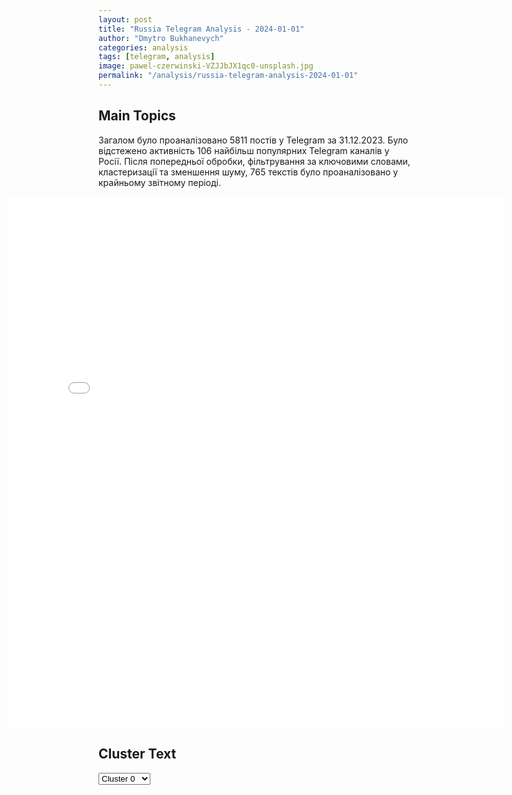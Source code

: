 ```yaml
---
layout: post
title: "Russia Telegram Analysis - 2024-01-01"
author: "Dmytro Bukhanevych"
categories: analysis
tags: [telegram, analysis]
image: pawel-czerwinski-VZJJbJX1qc0-unsplash.jpg
permalink: "/analysis/russia-telegram-analysis-2024-01-01"
---
```


<style>
    /* Adjusting iframe-container styles */
    .wide-iframe-container {
        width: calc(100% + 30vw);  /* Extending the width */
        margin-left: -15vw;       /* Negative margin to push to the left */
        overflow: hidden;         /* In case the iframe content spills over */
    }

    .wide-iframe-container iframe {
        width: 100%;  /* Making the iframe take the full width of its container */
        border: none; /* Removing any borders from the iframe */
    }

    /* Toggle mechanism */
    .hidden {
        display: none;
    }
    
    .show-content-target:checked + .show-content {
        display: block;
    }
</style>

<h2>Main Topics</h2>
<p>Загалом було проаналізовано 5811 постів у Telegram за 31.12.2023. Було відстежено активність 106 найбільш популярних Telegram каналів у Росії. Після попередньої обробки, фільтрування за ключовими словами, кластеризації та зменшення шуму, 765 текстів було проаналізовано у крайньому звітному періоді.</p>
<!-- Embedding Main Plotly Visualization -->
<div class="wide-iframe-container">
    <iframe src="{{site.baseurl}}/visualizations/2024-01-01/fig_topics_time.html" height="850"></iframe>
</div>


<h2>Cluster Text</h2>

<!-- Dropdown to select a cluster -->
<select id="clusterSelector" onchange="displayClusterText()">
<option value="0">Cluster 0</option><option value="1">Cluster 1</option><option value="2">Cluster 2</option><option value="3">Cluster 3</option><option value="4">Cluster 4</option><option value="5">Cluster 5</option><option value="6">Cluster 6</option><option value="7">Cluster 7</option><option value="8">Cluster 8</option><option value="9">Cluster 9</option><option value="10">Cluster 10</option>
</select>

<!-- Display area for the selected cluster's text -->
<div id="clusterTextDisplay" class="hidden"></div>

<script type="text/javascript">
    var clusterDetails = {"0": "<b>Total Posts:</b> 27<br><b>Date:</b> 2023-12-31 22:44:23+00:00<br><b>Author:</b> solovievlive<br><b>Link:</b> https://t.me/s/SolovievLive/231167<br><b>Subscribers:</b> 1274814<br><b>Text:</b> \u0422\u0435\u043a\u0441\u0442: \u041f\u0438\u0448\u0435\u0442 \u0422\u0438\u043f\u0438\u0447\u043d\u0430\u044f \u041e\u0434\u0435\u0441\u0441\u0430:\"\u041d\u0430 \u043a\u0440\u044b\u0448\u0443 \u0442\u0430\u043a\u0438 \u0431\u044b\u043b \u043f\u0440\u0438\u043b\u0435\u0442 \u0431\u043b\u0430\u0433\u043e\u0434\u0430\u0440\u044f \u041f\u0412\u041e, \u0432\u0438\u0434\u043d\u043e \u0434\u0430\u0436\u0435 \u0438\u043d\u0432\u0435\u0440\u0441\u0438\u043e\u043d\u043d\u044b\u0439 \u0441\u043b\u0435\u0434\"\u2b50\ufe0f \u0443\u043a\u0440\u0430\u0438\u043d\u0441\u043a\u0430\u044f \u041f\u0412\u041e \u0432\u043d\u043e\u0432\u044c \u043e\u0442\u043b\u0438\u0447\u0438\u043b\u0430\u0441\u044c. \u0414\u0432\u0430 \u043c\u0430\u0439\u043e\u0440\u0430", "1": "<b>Total Posts:</b> 17<br><b>Date:</b> 2023-12-31 21:58:19+00:00<br><b>Author:</b> readovkanews<br><b>Link:</b> https://t.me/s/readovkanews/71723<br><b>Subscribers:</b> 2311666<br><b>Text:</b> \u0422\u0435\u043a\u0441\u0442: \u2757\ufe0f\u0412\u0421\u0423 \u0447\u0435\u0440\u0435\u0437 10 \u043c\u0438\u043d\u0443\u0442 \u043f\u043e\u0441\u043b\u0435 \u043d\u0430\u0441\u0442\u0443\u043f\u043b\u0435\u043d\u0438\u044f \u043d\u043e\u0432\u043e\u0433\u043e \u0433\u043e\u0434\u0430 \u0432\u044b\u043f\u0443\u0441\u0442\u0438\u043b\u0438 15 \u0440\u0430\u043a\u0435\u0442 \u0438\u0437 \u0420\u0421\u0417\u041e \u043f\u043e \u0414\u043e\u043d\u0435\u0446\u043a\u0443 \u2014 \u0421\u0426\u041a\u041a", "2": "<b>Total Posts:</b> 85<br><b>Date:</b> 2023-12-31 16:24:31+00:00<br><b>Author:</b> akper0v_news<br><b>Link:</b> https://t.me/s/akper0v_news/10552<br><b>Subscribers:</b> 293666<br><b>Text:</b> \u0422\u0435\u043a\u0441\u0442: \u2757\ufe0f\u041f\u0443\u0442\u0438\u043d \u043e\u0431\u0440\u0430\u0442\u0438\u043b\u0441\u044f \u0438\u0437 \u041a\u0440\u0435\u043c\u043b\u044f \u0441 \u0442\u0440\u0430\u0434\u0438\u0446\u0438\u043e\u043d\u043d\u044b\u043c \u043d\u043e\u0432\u043e\u0433\u043e\u0434\u043d\u0438\u043c \u043f\u043e\u0437\u0434\u0440\u0430\u0432\u043b\u0435\u043d\u0438\u0435\u043c, \u0433\u043b\u0430\u0432\u043d\u043e\u0435:\u2014 \u0412 \u0443\u0445\u043e\u0434\u044f\u0449\u0435\u043c \u0433\u043e\u0434\u0443 \u0431\u044b\u043b\u043e \u043c\u043d\u043e\u0433\u043e\u0435 \u0441\u0434\u0435\u043b\u0430\u043d\u043e, \u0420\u043e\u0441\u0441\u0438\u044f \u0442\u0432\u0451\u0440\u0434\u043e \u043e\u0442\u0441\u0442\u0430\u0438\u0432\u0430\u043b\u0430 \u0441\u0432\u043e\u0438 \u0438\u043d\u0442\u0435\u0440\u0435\u0441\u044b \u0438 \u0446\u0435\u043d\u043d\u043e\u0441\u0442\u0438;\u2014 \u0420\u0430\u0431\u043e\u0442\u0430 \u043d\u0430 \u043e\u0431\u0449\u0435\u0435 \u0431\u043b\u0430\u0433\u043e \u0441\u043f\u043b\u043e\u0442\u0438\u043b\u0430 \u0440\u043e\u0441\u0441\u0438\u0439\u0441\u043a\u043e\u0435 \u043e\u0431\u0449\u0435\u0441\u0442\u0432\u043e;\u2014 \u0420\u043e\u0441\u0441\u0438\u044f\u043d\u0435 \u0435\u0434\u0438\u043d\u044b \u0432 \u043f\u043e\u043c\u044b\u0441\u043b\u0430\u0445, \u0442\u0440\u0443\u0434\u0435 \u0438 \u0431\u043e\u044e;\u2014 \u041f\u0443\u0442\u0438\u043d \u0432 \u043d\u043e\u0432\u043e\u0433\u043e\u0434\u043d\u0435\u043c \u043e\u0431\u0440\u0430\u0449\u0435\u043d\u0438\u0438 \u043f\u043e\u0431\u043b\u0430\u0433\u043e\u0434\u0430\u0440\u0438\u043b \u0431\u043e\u0439\u0446\u043e\u0432 \u0441\u043f\u0435\u0446\u043e\u043f\u0435\u0440\u0430\u0446\u0438\u0438, \u043d\u0430\u0437\u0432\u0430\u043b \u0438\u0445 \u0433\u0435\u0440\u043e\u044f\u043c\u0438;\u2014 \u0420\u043e\u0441\u0441\u0438\u044f \u0434\u043e\u043a\u0430\u0437\u0430\u043b\u0430, \u0447\u0442\u043e \u0443\u043c\u0435\u0435\u0442 \u0440\u0435\u0448\u0430\u0442\u044c \u0441\u0430\u043c\u044b\u0435 \u0441\u043b\u043e\u0436\u043d\u044b\u0435 \u0437\u0430\u0434\u0430\u0447\u0438 \u0438 \u043d\u0438\u043a\u043e\u0433\u0434\u0430 \u043d\u0435 \u043e\u0442\u0441\u0442\u0443\u043f\u0438\u0442;\u2014 \u041d\u0435\u0442 \u0442\u0430\u043a\u043e\u0439 \u0441\u0438\u043b\u044b, \u043a\u043e\u0442\u043e\u0440\u0430\u044f \u0441\u043f\u043e\u0441\u043e\u0431\u043d\u0430 \u0440\u0430\u0437\u043e\u0431\u0449\u0438\u0442\u044c \u0440\u043e\u0441\u0441\u0438\u044f\u043d \u0438 \u043e\u0441\u0442\u0430\u043d\u043e\u0432\u0438\u0442\u044c \u0440\u0430\u0437\u0432\u0438\u0442\u0438\u0435 \u0420\u043e\u0441\u0441\u0438\u0438;\u2014 \u0420\u043e\u0441\u0441\u0438\u044f \u2013 \u043e\u0434\u043d\u0430 \u0441\u0442\u0440\u0430\u043d\u0430, \u043e\u0434\u043d\u0430 \u0431\u043e\u043b\u044c\u0448\u0430\u044f \u0441\u0435\u043c\u044c\u044f, \u043e\u043d\u0430 \u0441\u0442\u0430\u043d\u0435\u0442 \u0435\u0449\u0451 \u0441\u0438\u043b\u044c\u043d\u0435\u0435;\u2014 \u0421\u0430\u043c\u044b\u043c \u0431\u043e\u043b\u044c\u0448\u0438\u043c \u0437\u0430\u043b\u043e\u0433\u043e\u043c \u0431\u0443\u0434\u0443\u0449\u0435\u0433\u043e \u0420\u043e\u0441\u0441\u0438\u0438 \u044f\u0432\u043b\u044f\u0435\u0442\u0441\u044f \u0442\u043e, \u0447\u0442\u043e \u0440\u043e\u0441\u0441\u0438\u044f\u043d\u0435 \u0432\u043c\u0435\u0441\u0442\u0435.", "3": "<b>Total Posts:</b> 111<br><b>Date:</b> 2023-12-31 08:56:15+00:00<br><b>Author:</b> russianonwars<br><b>Link:</b> https://t.me/s/russianonwars/26039<br><b>Subscribers:</b> 376403<br><b>Text:</b> \u0422\u0435\u043a\u0441\u0442: \u2757\ufe0f\u0412 \u043e\u0442\u0432\u0435\u0442 \u043d\u0430 \u043e\u0431\u0441\u0442\u0440\u0435\u043b \u0412\u0421\u0423 \u0411\u0435\u043b\u0433\u043e\u0440\u043e\u0434\u0430 \u0412\u0421 \u0420\u0424 \u043f\u043e\u0440\u0430\u0437\u0438\u043b\u0438 \u0446\u0435\u043d\u0442\u0440\u044b \u043f\u0440\u0438\u043d\u044f\u0442\u0438\u044f \u0440\u0435\u0448\u0435\u043d\u0438\u0439 \u0438 \u0432\u043e\u0435\u043d\u043d\u044b\u0435 \u043e\u0431\u044a\u0435\u043a\u0442\u044b \u0432 \u0425\u0430\u0440\u044c\u043a\u043e\u0432\u0435 \u2014 \u041c\u0438\u043d\u043e\u0431\u043e\u0440\u043e\u043d\u044b \u0420\u0424\u0412\u044b\u0441\u043e\u043a\u043e\u0442\u043e\u0447\u043d\u044b\u043c \u0440\u0430\u043a\u0435\u0442\u043d\u044b\u043c \u0443\u0434\u0430\u0440\u043e\u043c \u043f\u043e \u0431\u044b\u0432\u0448\u0435\u043c\u0443 \u0433\u043e\u0441\u0442\u0438\u043d\u0438\u0447\u043d\u043e\u043c\u0443 \u043a\u043e\u043c\u043f\u043b\u0435\u043a\u0441\u0443 \"\u0425\u0430\u0440\u044c\u043a\u043e\u0432 \u041f\u0430\u043b\u0430\u0441\" \u0443\u043d\u0438\u0447\u0442\u043e\u0436\u0435\u043d\u044b \u043f\u0440\u0435\u0434\u0441\u0442\u0430\u0432\u0438\u0442\u0435\u043b\u0438 \u0413\u0423\u0420 \u0438 \u0412\u0421\u0423, \u043f\u0440\u0438\u043d\u0438\u043c\u0430\u0432\u0448\u0438\u0435 \u043d\u0435\u043f\u043e\u0441\u0440\u0435\u0434\u0441\u0442\u0432\u0435\u043d\u043d\u043e\u0435 \u0443\u0447\u0430\u0441\u0442\u0438\u0435 \u0432 \u043f\u043b\u0430\u043d\u0438\u0440\u043e\u0432\u0430\u043d\u0438\u0438 \u0438 \u0438\u0441\u043f\u043e\u043b\u043d\u0435\u043d\u0438\u0438 \u0442\u0435\u0440\u0430\u043a\u0442\u0430 \u0432 \u0411\u0435\u043b\u0433\u043e\u0440\u043e\u0434\u0435.\u0422\u0430\u043c \u0436\u0435 \u043d\u0430\u0445\u043e\u0434\u0438\u043b\u0438\u0441\u044c \u0434\u043e \u0434\u0432\u0443\u0445\u0441\u043e\u0442 \u0438\u043d\u043e\u0441\u0442\u0440\u0430\u043d\u043d\u044b\u0445 \u043d\u0430\u0435\u043c\u043d\u0438\u043a\u043e\u0432, \u043a\u043e\u0442\u043e\u0440\u044b\u0445 \u043f\u043b\u0430\u043d\u0438\u0440\u043e\u0432\u0430\u043b\u043e\u0441\u044c \u043f\u0440\u0438\u0432\u043b\u0435\u0447\u044c \u043a \u043f\u0440\u043e\u0432\u0435\u0434\u0435\u043d\u0438\u044e \u0442\u0435\u0440\u0440\u043e\u0440\u0438\u0441\u0442\u0438\u0447\u0435\u0441\u043a\u0438\u0445 \u0440\u0435\u0439\u0434\u043e\u0432 \u043d\u0430 \u043f\u0440\u0438\u0433\u0440\u0430\u043d\u0438\u0447\u043d\u043e\u0439 \u0441 \u0423\u043a\u0440\u0430\u0438\u043d\u043e\u0439 \u0442\u0435\u0440\u0440\u0438\u0442\u043e\u0440\u0438\u0438 \u0420\u043e\u0441\u0441\u0438\u0439\u0441\u043a\u043e\u0439 \u0424\u0435\u0434\u0435\u0440\u0430\u0446\u0438\u0438.", "4": "<b>Total Posts:</b> 23<br><b>Date:</b> 2023-12-31 15:42:44+00:00<br><b>Author:</b> readovkanews<br><b>Link:</b> https://t.me/s/readovkanews/71706<br><b>Subscribers:</b> 2311666<br><b>Text:</b> \u0422\u0435\u043a\u0441\u0442: \u0421\u0435\u0440\u0433\u0435\u0439 \u0428\u043e\u0439\u0433\u0443 \u043f\u043e\u0437\u0434\u0440\u0430\u0432\u0438\u043b \u0441\u043e\u043b\u0434\u0430\u0442 \u0440\u0443\u0441\u0441\u043a\u043e\u0439 \u0430\u0440\u043c\u0438\u0438 \u0441 \u041d\u043e\u0432\u044b\u043c \u0433\u043e\u0434\u043e\u043c \u0438 \u043f\u043e\u0436\u0435\u043b\u0430\u043b \u0441\u043a\u043e\u0440\u0435\u0439\u0448\u0435\u0439 \u041f\u043e\u0431\u0435\u0434\u044b\u041c\u0438\u043d\u0438\u0441\u0442\u0440 \u043e\u0431\u043e\u0440\u043e\u043d\u044b \u0420\u043e\u0441\u0441\u0438\u0438 \u0421\u0435\u0440\u0433\u0435\u0439 \u0428\u043e\u0439\u0433\u0443 \u043f\u043e\u0437\u0434\u0440\u0430\u0432\u0438\u043b \u0441 \u041d\u043e\u0432\u044b\u043c \u0433\u043e\u0434\u043e\u043c \u0432\u0441\u0435\u0445 \u043d\u0430\u0448\u0438\u0445 \u0441\u043e\u043b\u0434\u0430\u0442 \u0438 \u043e\u0444\u0438\u0446\u0435\u0440\u043e\u0432. \u0428\u043e\u0439\u0433\u0443 \u0440\u0430\u0441\u0441\u043a\u0430\u0437\u0430\u043b, \u0447\u0442\u043e \u0443\u0445\u043e\u0434\u044f\u0449\u0438\u0439 \u0433\u043e\u0434 \u0432\u043e\u0439\u0434\u0435\u0442 \u0432 \u0438\u0441\u0442\u043e\u0440\u0438\u044e \u041e\u0442\u0435\u0447\u0435\u0441\u0442\u0432\u0430 \u043d\u043e\u0432\u044b\u043c\u0438 \u0441\u0442\u0440\u0430\u043d\u0438\u0446\u0430\u043c\u0438 \u0440\u0430\u0442\u043d\u044b\u0445 \u043f\u043e\u0434\u0432\u0438\u0433\u043e\u0432 \u0438 \u0431\u0435\u0441\u043f\u0440\u0438\u043c\u0435\u0440\u043d\u043e\u0439 \u0445\u0440\u0430\u0431\u0440\u043e\u0441\u0442\u0438 \u0431\u043e\u0439\u0446\u043e\u0432.\u00ab\u0412\u0441\u0435 \u043f\u043b\u0430\u043d\u044b \u043f\u0440\u043e\u0442\u0438\u0432\u043d\u0438\u043a\u0430, \u0431\u043b\u0430\u0433\u043e\u0434\u0430\u0440\u044f \u0432\u0430\u0448\u0435\u043c\u0443 \u043c\u0443\u0436\u0435\u0441\u0442\u0432\u0443 \u0438 \u0441\u0430\u043c\u043e\u043e\u0442\u0432\u0435\u0440\u0436\u0435\u043d\u043d\u043e\u043c\u0443 \u0441\u043b\u0443\u0436\u0435\u043d\u0438\u044e \u0420\u043e\u0434\u0438\u043d\u0435, \u043f\u043e\u0448\u043b\u0438 \u043f\u0440\u0430\u0445\u043e\u043c. \u0421\u0442\u0435\u0440\u0436\u043d\u0435\u043c \u043d\u0435\u0441\u0433\u0438\u0431\u0430\u0435\u043c\u043e\u0439 \u0440\u0435\u0448\u0438\u043c\u043e\u0441\u0442\u0438 \u0438 \u0432\u043e\u043b\u0438 \u043a \u043f\u043e\u0431\u0435\u0434\u0435 \u0432\u0441\u0435\u0433\u0434\u0430 \u0431\u044b\u043b \u0438 \u043e\u0441\u0442\u0430\u0435\u0442\u0441\u044f \u0441\u043e\u043b\u0434\u0430\u0442 \u0410\u0440\u043c\u0438\u0438 \u0420\u043e\u0441\u0441\u0438\u0438\u00bb, \u2014 \u043f\u043e\u0434\u0447\u0435\u0440\u043a\u043d\u0443\u043b \u0428\u043e\u0439\u0433\u0443.\u041c\u0438\u043d\u0438\u0441\u0442\u0440 \u043e\u0431\u043e\u0440\u043e\u043d\u044b \u0442\u0430\u043a\u0436\u0435 \u043f\u043e\u0431\u043b\u0430\u0433\u043e\u0434\u0430\u0440\u0438\u043b \u0432\u043e\u043b\u043e\u043d\u0442\u0435\u0440\u043e\u0432, \u0440\u0443\u043a\u043e\u0432\u043e\u0434\u0438\u0442\u0435\u043b\u0435\u0439 \u0438 \u0440\u0430\u0431\u043e\u0442\u043d\u0438\u043a\u043e\u0432 \u0412\u041f\u041a, \u043f\u0440\u0435\u0434\u043f\u0440\u0438\u043d\u0438\u043c\u0430\u0442\u0435\u043b\u0435\u0439 \u0438 \u0432\u0441\u0435\u0445 \u043d\u0435\u0440\u0430\u0432\u043d\u043e\u0434\u0443\u0448\u043d\u044b\u0445 \u043b\u044e\u0434\u0435\u0439. \u0412\u0441\u0435\u0445, \u0447\u044c\u044f \u0440\u0430\u0431\u043e\u0442\u0430 \u043f\u0440\u0438\u0431\u043b\u0438\u0436\u0430\u0435\u0442 \u043d\u0430\u0448\u0443 \u043e\u0431\u0449\u0443\u044e \u041f\u043e\u0431\u0435\u0434\u0443. \u0417\u0430\u043a\u043e\u043d\u0447\u0438\u043b \u0441\u0432\u043e\u0435 \u043f\u043e\u0437\u0434\u0440\u0430\u0432\u043b\u0435\u043d\u0438\u0435 \u0428\u043e\u0439\u0433\u0443 \u043f\u043e\u0436\u0435\u043b\u0430\u043d\u0438\u0435\u043c \u0441\u043a\u043e\u0440\u0435\u0439\u0448\u0435\u0439 \u041f\u043e\u0431\u0435\u0434\u044b \u043d\u0430\u0448\u0435\u0439 \u0430\u0440\u043c\u0438\u0438.", "5": "<b>Total Posts:</b> 20<br><b>Date:</b> 2023-12-31 13:11:28+00:00<br><b>Author:</b> rossiya_segodnia<br><b>Link:</b> https://t.me/s/ROSSIYA_SEGODNIA/80725<br><b>Subscribers:</b> 340065<br><b>Text:</b> \u0422\u0435\u043a\u0441\u0442: \ud83c\uddfa\ud83c\udde6 \u0417\u0435\u043b\u0435\u043d\u0441\u043a\u0438\u0439 \u043b\u0438\u0447\u043d\u043e \u043e\u0442\u0434\u0430\u043b \u043f\u0440\u0438\u043a\u0430\u0437 \u0433\u043b\u0430\u0432\u0435 \u0413\u0423\u0420 \u0423\u043a\u0440\u0430\u0438\u043d\u044b \u0411\u0443\u0434\u0430\u043d\u043e\u0432\u0443 \u043e \u043c\u0430\u0441\u0441\u0438\u0440\u043e\u0432\u0430\u043d\u043d\u043e\u043c \u0443\u0434\u0430\u0440\u0435 \u0412\u0421\u0423 \u043f\u043e \u0411\u0435\u043b\u0433\u043e\u0440\u043e\u0434\u0443 \u041e\u0431 \u044d\u0442\u043e\u043c \u0421\u041c\u0418 \u0441\u043e\u043e\u0431\u0449\u0438\u043b \u0438\u0441\u0442\u043e\u0447\u043d\u0438\u043a \u0432 \u0441\u0438\u043b\u043e\u0432\u044b\u0445 \u0441\u0442\u0440\u0443\u043a\u0442\u0443\u0440\u0430\u0445. \u0418\u0441\u043f\u043e\u043b\u043d\u0438\u0442\u0435\u043b\u0435\u043c \u0442\u0435\u0440\u0430\u043a\u0442\u0430 \u0441\u0442\u0430\u043b \u043b\u0438\u0447\u043d\u044b\u0439 \u0441\u043e\u0441\u0442\u0430\u0432 \u043d\u0430\u0446\u0431\u0430\u0442\u0430\u043b\u044c\u043e\u043d\u0430 \u00ab\u041a\u0440\u0430\u043a\u0435\u043d\u00bb \u043f\u043e\u0434 \u043a\u043e\u043c\u0430\u043d\u0434\u043e\u0432\u0430\u043d\u0438\u0435\u043c \u0421\u0435\u0440\u0433\u0435\u044f \u0412\u0435\u043b\u0438\u0447\u043a\u043e. \u041f\u043e \u0434\u0430\u043d\u043d\u044b\u043c \u0441\u043f\u0435\u0446\u0441\u043b\u0443\u0436\u0431, \u043d\u0430\u0446\u0438\u043e\u043d\u0430\u043b\u0438\u0441\u0442\u044b \u0431\u044b\u0441\u0442\u0440\u043e \u0432\u044b\u0434\u0432\u0438\u043d\u0443\u043b\u0438\u0441\u044c \u043d\u0430 \u043f\u043e\u0437\u0438\u0446\u0438\u0438 \u0438 \u0430\u0442\u0430\u043a\u043e\u0432\u0430\u043b\u0438 \u0433\u043e\u0440\u043e\u0434 \u0438\u0437 \u0420\u0421\u0417\u041e, \u043f\u043e\u0441\u043b\u0435 \u0447\u0435\u0433\u043e \u043e\u0442\u043e\u0448\u043b\u0438 \u0432 \u0442\u044b\u043b\u043e\u0432\u044b\u0435 \u0440\u0430\u0439\u043e\u043d\u044b \u0425\u0430\u0440\u044c\u043a\u043e\u0432\u0441\u043a\u043e\u0439 \u043e\u0431\u043b\u0430\u0441\u0442\u0438.\ud83c\udf85 \ud83c\uddf7\ud83c\uddfa\u0420\u041e\u0421\u0421\u0418\u042f \u0421\u0415\u0413\u041e\u0414\u041d\u042f", "6": "<b>Total Posts:</b> 25<br><b>Date:</b> 2023-12-31 07:43:29+00:00<br><b>Author:</b> truekpru<br><b>Link:</b> https://t.me/s/truekpru/140866<br><b>Subscribers:</b> 252664<br><b>Text:</b> \u0422\u0435\u043a\u0441\u0442: \u0427\u0438\u0441\u043b\u043e \u043f\u043e\u0433\u0438\u0431\u0448\u0438\u0445 \u043f\u043e\u0441\u043b\u0435 \u0443\u0434\u0430\u0440\u0430 \u0412\u0421\u0423 \u043f\u043e \u0411\u0435\u043b\u0433\u043e\u0440\u043e\u0434\u0443 \u0432\u044b\u0440\u043e\u0441\u043b\u043e \u0434\u043e 24 \u0447\u0435\u043b\u043e\u0432\u0435\u043a\u0421\u0443\u0434\u043c\u0435\u0434\u044d\u043a\u0441\u043f\u0435\u0440\u0442\u044b \u043e\u043f\u0440\u0435\u0434\u0435\u043b\u0438\u043b\u0438, \u0447\u0442\u043e \u0435\u0441\u0442\u044c \u0435\u0449\u0435 \u043e\u0434\u0438\u043d \u043f\u043e\u0433\u0438\u0431\u0448\u0438\u0439 \u0440\u0435\u0431\u0435\u043d\u043e\u043a, \u0435\u0449\u0435 \u043e\u0434\u0438\u043d \u0440\u0430\u043d\u0435\u043d\u044b\u0439 \u0443\u043c\u0435\u0440 \u0432 \u0431\u043e\u043b\u044c\u043d\u0438\u0446\u0435 \u043d\u0435 \u043f\u0440\u0438\u0445\u043e\u0434\u044f \u0432 \u0441\u043e\u0437\u043d\u0430\u043d\u0438\u0435. 108 \u0447\u0435\u043b\u043e\u0432\u0435\u043a \u043f\u043e\u0441\u0442\u0440\u0430\u0434\u0430\u043b\u0438, \u0441\u043e\u043e\u0431\u0449\u0438\u043b \u0433\u0443\u0431\u0435\u0440\u043d\u0430\u0442\u043e\u0440 \u0413\u043b\u0430\u0434\u043a\u043e\u0432.\u0420\u0430\u0437\u043b\u0438\u0447\u043d\u044b\u0435 \u0440\u0430\u0437\u0440\u0443\u0448\u0435\u043d\u0438\u044f \u0432\u044b\u044f\u0432\u043b\u0435\u043d\u044b \u0432 37 \u043c\u043d\u043e\u0433\u043e\u043a\u0432\u0430\u0440\u0442\u0438\u0440\u043d\u044b\u0445 \u0434\u043e\u043c\u0430\u0445, 453 \u043a\u0432\u0430\u0440\u0442\u0438\u0440\u0430\u0445, 3 \u0447\u0430\u0441\u0442\u043d\u044b\u0445 \u0434\u043e\u043c\u043e\u0432\u043b\u0430\u0434\u0435\u043d\u0438\u044f\u0445, \u043d\u0430 7 \u0441\u043e\u0446\u0438\u0430\u043b\u044c\u043d\u044b\u0445 \u043e\u0431\u044a\u0435\u043a\u0442\u0430\u0445. \u0423\u0441\u0442\u0430\u043d\u043e\u0432\u043b\u0435\u043d\u044b \u0432\u043b\u0430\u0434\u0435\u043b\u044c\u0446\u044b 53 \u043f\u043e\u0432\u0440\u0435\u0436\u0434\u0435\u043d\u043d\u044b\u0445 \u0430\u0432\u0442\u043e\u043c\u043e\u0431\u0438\u043b\u0435\u0439. \u270f\ufe0f \u041f\u043e\u0434\u043f\u0438\u0441\u0430\u0442\u044c\u0441\u044f \u043d\u0430 @truekpru", "7": "<b>Total Posts:</b> 18<br><b>Date:</b> 2023-12-31 12:35:04+00:00<br><b>Author:</b> readovkanews<br><b>Link:</b> https://t.me/s/readovkanews/71696<br><b>Subscribers:</b> 2311666<br><b>Text:</b> \u0422\u0435\u043a\u0441\u0442: \u2757\ufe0f\u0412\u0421\u0423 \u043e\u0431\u0441\u0442\u0440\u0435\u043b\u044f\u043b\u0438 \u043f\u043e\u0441\u0435\u043b\u043e\u043a \u041a\u0440\u0430\u0441\u043d\u043e\u0435 \u0432 \u0411\u0435\u043b\u0433\u043e\u0440\u043e\u0434\u0441\u043a\u043e\u0439 \u043e\u0431\u043b\u0430\u0441\u0442\u0438, \u043e\u0434\u0438\u043d \u0447\u0435\u043b\u043e\u0432\u0435\u043a \u043f\u043e\u0433\u0438\u0431 \u2014 \u0432 \u043c\u043e\u043c\u0435\u043d\u0442 \u0443\u0434\u0430\u0440\u0430 \u043e\u043d \u043d\u0430\u0445\u043e\u0434\u0438\u043b\u0441\u044f \u0432 \u043f\u0440\u043e\u0434\u0443\u043a\u0442\u043e\u0432\u043e\u043c \u043c\u0430\u0433\u0430\u0437\u0438\u043d\u0435 \u0423\u043a\u0440\u0430\u0438\u043d\u0441\u043a\u0438\u0435 \u0431\u043e\u0435\u0432\u0438\u043a\u0438 \u043d\u0430\u043d\u0435\u0441\u043b\u0438 \u0443\u0434\u0430\u0440 \u043f\u043e \u043f\u043e\u0441\u0435\u043b\u043a\u0443 \u041a\u0440\u0430\u0441\u043d\u043e\u0435 \u0432 \u0428\u0435\u0431\u0435\u043a\u0438\u043d\u0441\u043a\u043e\u043c \u0433\u043e\u0440\u043e\u043a\u0440\u0443\u0433\u0435. \u0412 \u0440\u0435\u0437\u0443\u043b\u044c\u0442\u0430\u0442\u0435 \u043e\u0431\u0441\u0442\u0440\u0435\u043b\u0430 \u043f\u043e\u0433\u0438\u0431 \u0434\u0435\u0434\u0443\u0448\u043a\u0430 \u2014 \u043e\u043d \u0431\u044b\u043b \u0432 \u043c\u0430\u0433\u0430\u0437\u0438\u043d\u0435 \u2014 \u043f\u043e\u043a\u0443\u043f\u0430\u043b \u043f\u0440\u043e\u0434\u0443\u043a\u0442\u044b \u043a \u043d\u043e\u0432\u043e\u0433\u043e\u0434\u043d\u0435\u043c\u0443 \u0441\u0442\u043e\u043b\u0443. \u0422\u0430\u043a\u0436\u0435, \u043f\u043e \u0434\u0430\u043d\u043d\u044b\u043c \u0433\u0443\u0431\u0435\u0440\u043d\u0430\u0442\u043e\u0440\u0430, \u043f\u043e\u0441\u0442\u0440\u0430\u0434\u0430\u043b\u0430 \u043f\u0440\u043e\u0434\u0430\u0432\u0435\u0446 \u043c\u0430\u0433\u0430\u0437\u0438\u043d\u0430 \u2014 \u0435\u0435 \u0434\u043e\u0441\u0442\u0430\u0432\u0438\u043b\u0438 \u0432 \u0431\u043e\u043b\u044c\u043d\u0438\u0446\u0443 \u0441 \u043e\u0441\u043a\u043e\u043b\u043e\u0447\u043d\u044b\u043c \u0440\u0430\u043d\u0435\u043d\u0438\u0435\u043c \u0433\u043e\u043b\u043e\u0432\u044b.", "8": "<b>Total Posts:</b> 42<br><b>Date:</b> 2023-12-31 09:56:09+00:00<br><b>Author:</b> solovievlive<br><b>Link:</b> https://t.me/s/SolovievLive/231075<br><b>Subscribers:</b> 1274814<br><b>Text:</b> \u0422\u0435\u043a\u0441\u0442: \u0413\u043b\u0430\u0432\u043d\u043e\u0435 \u0438\u0437 \u0437\u0430\u044f\u0432\u043b\u0435\u043d\u0438\u0439 \u041c\u0438\u043d\u043e\u0431\u0440\u043e\u043d\u044b \u0420\u0424: \ud83d\udccc\u0412\u0421 \u0420\u0424 \u0432 \u043e\u0442\u0432\u0435\u0442 \u043d\u0430 \u0442\u0435\u0440\u0430\u043a\u0442 \u0412\u0421\u0423 \u0432 \u0411\u0435\u043b\u0433\u043e\u0440\u043e\u0434\u0435 \u043f\u043e\u0440\u0430\u0437\u0438\u043b\u0438 \u0446\u0435\u043d\u0442\u0440\u044b \u043f\u0440\u0438\u043d\u044f\u0442\u0438\u044f \u0440\u0435\u0448\u0435\u043d\u0438\u0439 \u0438 \u0432\u043e\u0435\u043d\u043d\u044b\u0435 \u043e\u0431\u044a\u0435\u043a\u0442\u044b \u0432 \u0425\u0430\u0440\u044c\u043a\u043e\u0432\u0435;\ud83d\udccc\u0420\u0430\u043a\u0435\u0442\u043d\u044b\u043c \u0443\u0434\u0430\u0440\u043e\u043c \u043f\u043e \"\u0425\u0430\u0440\u044c\u043a\u043e\u0432 \u041f\u0430\u043b\u0430\u0441\" \u0443\u043d\u0438\u0447\u0442\u043e\u0436\u0435\u043d\u044b \u043f\u0440\u0435\u0434\u0441\u0442\u0430\u0432\u0438\u0442\u0435\u043b\u0438 \u0413\u0423\u0420 \u0438 \u0412\u0421\u0423, \u043f\u0440\u0438\u043d\u0438\u043c\u0430\u0432\u0448\u0438\u0435 \u0443\u0447\u0430\u0441\u0442\u0438\u0435 \u0432 \u043f\u043b\u0430\u043d\u0438\u0440\u043e\u0432\u0430\u043d\u0438\u0438 \u0438 \u0438\u0441\u043f\u043e\u043b\u043d\u0435\u043d\u0438\u0438 \u0442\u0435\u0440\u0430\u043a\u0442\u0430 \u0432 \u0411\u0435\u043b\u0433\u043e\u0440\u043e\u0434\u0435;\ud83d\udccc\u0412\u0421 \u0420\u0424 \u043f\u043e\u0440\u0430\u0437\u0438\u043b\u0438 \u0444\u0438\u043b\u0438\u0430\u043b \u043d\u0430\u0446\u0438\u043e\u043d\u0430\u043b\u044c\u043d\u043e\u0433\u043e \u0446\u0435\u043d\u0442\u0440\u0430 \u0443\u043f\u0440\u0430\u0432\u043b\u0435\u043d\u0438\u044f \u043a\u043e\u0441\u043c\u0438\u0447\u0435\u0441\u043a\u0438\u043c\u0438 \u0441\u0440\u0435\u0434\u0441\u0442\u0432\u0430\u043c\u0438 \u0432 \u0425\u043c\u0435\u043b\u044c\u043d\u0438\u0446\u043a\u043e\u0439 \u043e\u0431\u043b\u0430\u0441\u0442\u0438, \u0438\u0441\u043f\u043e\u043b\u044c\u0437\u043e\u0432\u0430\u0432\u0448\u0438\u0439\u0441\u044f \u0412\u0421\u0423 \u0434\u043b\u044f \u0440\u0430\u0437\u0432\u0435\u0434\u043a\u0438;\ud83d\udccc\u0412\u0421 \u0420\u0424 \u0443\u043d\u0438\u0447\u0442\u043e\u0436\u0438\u043b\u0438 \u0431\u0430\u0437\u044b \u0433\u043e\u0440\u044e\u0447\u0435\u0433\u043e \u0432 \u0425\u0430\u0440\u044c\u043a\u043e\u0432\u0435 \u0438 \u0417\u0430\u043f\u043e\u0440\u043e\u0436\u044c\u0435, \u0441\u043d\u0430\u0431\u0436\u0430\u0432\u0448\u0438\u0435 \u0443\u043a\u0440\u0430\u0438\u043d\u0441\u043a\u0438\u0435 \u0433\u0440\u0443\u043f\u043f\u0438\u0440\u043e\u0432\u043a\u0438 \u0432\u043e\u0439\u0441\u043a \u043d\u0430 \u0445\u0430\u0440\u044c\u043a\u043e\u0432\u0441\u043a\u043e\u043c \u0438 \u043e\u0440\u0435\u0445\u043e\u0432\u0441\u043a\u043e\u043c \u043d\u0430\u043f\u0440\u0430\u0432\u043b\u0435\u043d\u0438\u044f\u0445;\ud83d\udccc\u0412\u044b\u0441\u043e\u043a\u043e\u0442\u043e\u0447\u043d\u044b\u043c\u0438 \u0440\u0430\u043a\u0435\u0442\u0430\u043c\u0438 \u043b\u0438\u043a\u0432\u0438\u0434\u0438\u0440\u043e\u0432\u0430\u043d\u044b \u043f\u0440\u0435\u0434\u0441\u0442\u0430\u0432\u0438\u0442\u0435\u043b\u0438 \u0440\u0443\u043a\u043e\u0432\u043e\u0434\u044f\u0449\u0435\u0433\u043e \u0441\u043e\u0441\u0442\u0430\u0432\u0430 \u0421\u0411\u0423, \u0438\u043d\u043e\u0441\u0442\u0440\u0430\u043d\u043d\u044b\u0435 \u043d\u0430\u0435\u043c\u043d\u0438\u043a\u0438 \u0438 \u0431\u043e\u0435\u0432\u0438\u043a\u0438 \"\u041a\u0440\u0430\u043a\u0435\u043d\u0430\", \u0433\u043e\u0442\u043e\u0432\u0438\u0432\u0448\u0438\u0435 \u0434\u0438\u0432\u0435\u0440\u0441\u0438\u0438 \u0432 \u0420\u0424;\ud83d\udccc\u0412\u0421 \u0420\u0424 \u043d\u0430\u043d\u0435\u0441\u043b\u0438 \u0440\u0430\u043a\u0435\u0442\u043d\u044b\u0435 \u0443\u0434\u0430\u0440\u044b \u043f\u043e \u043f\u0443\u043d\u043a\u0442\u0430\u043c \u0432\u0440\u0435\u043c\u0435\u043d\u043d\u043e\u0439 \u0434\u0438\u043b\u043e\u043a\u0430\u0446\u0438\u0438 \u0412\u0421\u0423 \u0438 \u0438\u043d\u043e\u0441\u0442\u0440\u0430\u043d\u043d\u044b\u0445 \u043d\u0430\u0435\u043c\u043d\u0438\u043a\u043e\u0432 \u043e\u0431\u0449\u0435\u0439 \u0447\u0438\u0441\u043b\u0435\u043d\u043d\u043e\u0441\u0442\u044c\u044e \u0434\u043e 600 \u0431\u043e\u0435\u0432\u0438\u043a\u043e\u0432 \u0432 \u0414\u041d\u0420;\ud83d\udccc\u0412\u0421 \u0420\u0424 \u043d\u0430\u043d\u0435\u0441\u043b\u0438 \u0440\u0430\u043a\u0435\u0442\u043d\u044b\u0435 \u0443\u0434\u0430\u0440\u044b \u043f\u043e \u043c\u0435\u0441\u0442\u0430\u043c \u0441\u0442\u043e\u044f\u043d\u043a\u0438 \u0432\u043e\u0435\u043d\u043d\u043e\u0439 \u0442\u0435\u0445\u043d\u0438\u043a\u0438 \u0438 \u0430\u0440\u0442\u0438\u043b\u043b\u0435\u0440\u0438\u0439\u0441\u043a\u0438\u0445 \u0441\u0438\u0441\u0442\u0435\u043c \u0412\u0421\u0423 \u0432 \u0414\u041d\u0420;\ud83d\udccc\u0423\u043d\u0438\u0447\u0442\u043e\u0436\u0435\u043d\u044b 2 \u043f\u0443\u0441\u043a\u043e\u0432\u044b\u0435 \u0443\u0441\u0442\u0430\u043d\u043e\u0432\u043a\u0438 \u0420\u0421\u0417\u041e HIMARS, \u0441 \u043f\u043e\u043c\u043e\u0449\u044c\u044e \u043a\u043e\u0442\u043e\u0440\u044b\u0445 \u043a\u0438\u0435\u0432 \u043f\u043b\u0430\u043d\u0438\u0440\u043e\u0432\u0430\u043b \u0432 \u043f\u0435\u0440\u0438\u043e\u0434 \u043d\u043e\u0432\u043e\u0433\u043e\u0434\u043d\u0438\u0445 \u043f\u0440\u0430\u0437\u0434\u043d\u0438\u043a\u043e\u0432 \u043d\u0430\u043d\u043e\u0441\u0438\u0442\u044c \u0443\u0434\u0430\u0440\u044b \u043f\u043e \u0414\u043e\u043d\u0435\u0446\u043a\u0443;\ud83d\udccc\u0412\u0421 \u0420\u0424 \u043d\u0430\u043d\u043e\u0441\u044f\u0442 \u0443\u0434\u0430\u0440\u044b \u0442\u043e\u043b\u044c\u043a\u043e \u043f\u043e \u0432\u043e\u0435\u043d\u043d\u044b\u043c \u043e\u0431\u044a\u0435\u043a\u0442\u0430\u043c \u0438 \u043d\u0435\u043f\u043e\u0441\u0440\u0435\u0434\u0441\u0442\u0432\u0435\u043d\u043d\u043e \u0441\u0432\u044f\u0437\u0430\u043d\u043d\u043e\u0439 \u0441 \u043d\u0438\u043c\u0438 \u0438\u043d\u0444\u0440\u0430\u0441\u0442\u0440\u0443\u043a\u0442\u0443\u0440\u0435 \u0432 \u043e\u0442\u0432\u0435\u0442 \u043d\u0430 \u0430\u0442\u0430\u043a\u0443 \u043d\u0430 \u0411\u0435\u043b\u0433\u043e\u0440\u043e\u0434.", "9": "<b>Total Posts:</b> 38<br><b>Date:</b> 2023-12-31 23:03:32+00:00<br><b>Author:</b> dmitrynikotin<br><b>Link:</b> https://t.me/s/dmitrynikotin/15959<br><b>Subscribers:</b> 640320<br><b>Text:</b> \u0422\u0435\u043a\u0441\u0442: \u0412 \u0414\u043e\u043d\u0435\u0446\u043a\u0435 \u0441\u043e\u043e\u0431\u0449\u0438\u043b\u0438 \u043e \u0442\u0440\u0451\u0445 \u043f\u043e\u0433\u0438\u0431\u0448\u0438\u0445 \u0438 \u0441\u0435\u043c\u0438 \u0440\u0430\u043d\u0435\u043d\u044b\u0445 \u0432\u0441\u043b\u0435\u0434\u0441\u0442\u0432\u0438\u0435 \u043e\u0431\u0441\u0442\u0440\u0435\u043b\u0430 \u043f\u043e \u0446\u0435\u043d\u0442\u0440\u0443 \u0433\u043e\u0440\u043e\u0434\u0430.\u041d\u0430 \u0432\u0438\u0434\u0435\u043e - \u0440\u0430\u0439\u043e\u043d \u043f\u043b\u043e\u0449\u0430\u0434\u0438 \u041b\u0435\u043d\u0438\u043d\u0430 \u0438 \u0433\u043e\u0441\u0442\u0438\u043d\u0438\u0446\u044b \"\u0414\u043e\u043d\u0431\u0430\u0441\u0441 \u041f\u0430\u043b\u0430\u0441\".\u0414\u043c\u0438\u0442\u0440\u0438\u0439 \u041d\u0438\u043a\u043e\u0442\u0438\u043d. \u041f\u043e\u0434\u043f\u0438\u0441\u0430\u0442\u044c\u0441\u044f!", "10": "<b>Total Posts:</b> 17<br><b>Date:</b> 2023-12-31 21:15:10+00:00<br><b>Author:</b> itsdonetsk<br><b>Link:</b> https://t.me/s/itsdonetsk/125750<br><b>Subscribers:</b> 576828<br><b>Text:</b> \u0422\u0435\u043a\u0441\u0442: \u0414\u043e\u043d\u0435\u0446\u043a \u043f\u043e\u0434 \u043e\u0431\u0441\u0442\u0440\u0435\u043b\u043e\u043c \u041f\u043e\u0434\u043f\u0438\u0441\u0430\u0442\u044c\u0441\u044f  |  \u041f\u0440\u0435\u0434\u043b\u043e\u0436\u0438\u0442\u044c \u043d\u043e\u0432\u043e\u0441\u0442\u044c"};

    function displayClusterText() {
        var selectedLabel = document.getElementById("clusterSelector").value;
        var details = clusterDetails[selectedLabel];
        var textDiv = document.getElementById("clusterTextDisplay");
        textDiv.innerHTML = '<p>' + details + '</p>';
        textDiv.classList.remove('hidden');
    }
</script>

